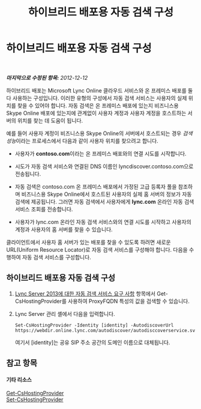 ﻿---
title: 하이브리드 배포용 자동 검색 구성
TOCTitle: 하이브리드 배포용 자동 검색 구성
ms:assetid: ca605e62-181c-42ca-80a1-e37e610f8277
ms:mtpsurl: https://technet.microsoft.com/ko-kr/library/JJ945653(v=OCS.15)
ms:contentKeyID: 52056941
ms.date: 08/24/2015
mtps_version: v=OCS.15
ms.translationtype: HT
---

# 하이브리드 배포용 자동 검색 구성

 

_**마지막으로 수정된 항목:** 2012-12-12_

하이브리드 배포는 Microsoft Lync Online 클라우드 서비스와 온 프레미스 배포를 둘 다 사용하는 구성입니다. 이러한 유형의 구성에서 자동 검색 서비스는 사용자의 실제 위치를 찾을 수 있어야 합니다. 자동 검색은 온 프레미스 배포에 있는지 비즈니스용 Skype Online 배포에 있는지에 관계없이 사용자 계정과 사용자 계정을 호스트하는 서버의 위치를 찾는 데 도움이 됩니다.

예를 들어 사용자 계정이 비즈니스용 Skype Online의 서버에서 호스트되는 경우 *검색 성능*이라는 프로세스에서 다음과 같이 사용자 위치를 찾으려고 합니다.

  - 사용자가 **contoso.com**이라는 온 프레미스 배포와의 연결 시도를 시작합니다.

  - 시도가 자동 검색 서비스와 연결된 DNS 이름인 lyncdiscover.contoso.com으로 전송됩니다.

  - 자동 검색은 contoso.com 온 프레미스 배포에서 가정된 고급 등록자 풀을 참조하며 비즈니스용 Skype Online에서 호스트된 사용자의 실제 홈 서버의 정보가 자동 검색에 제공됩니다. 그러면 자동 검색에서 사용자에게 **lync.com** 온라인 자동 검색 서비스 조회를 전송합니다.

  - 사용자가 lync.com 온라인 자동 검색 서비스와의 연결 시도를 시작하고 사용자의 계정과 사용자의 홈 서버를 찾을 수 있습니다.

클라이언트에서 사용자 홈 서버가 있는 배포를 찾을 수 있도록 하려면 새로운 URL(Uniform Resource Locator)로 자동 검색 서비스를 구성해야 합니다. 다음을 수행하여 자동 검색 서비스를 구성합니다.

## 하이브리드 배포용 자동 검색 구성

1.  [Lync Server 2013에 대한 자동 검색 서비스 요구 사항](lync-server-2013-autodiscover-service-requirements.md) 항목에서 Get-CsHostingProvider를 사용하여 ProxyFQDN 특성의 값을 검색할 수 있습니다.

2.  Lync Server 관리 셸에서 다음을 입력합니다.
    
        Set-CsHostingProvider -Identity [identity] -AutodiscoverUrl https://webdir.online.lync.com/autodiscover/autodisccoverservice.svc/root
    
    여기서 \[identity\]는 공유 SIP 주소 공간의 도메인 이름으로 대체됩니다.

## 참고 항목

#### 기타 리소스

[Get-CsHostingProvider](https://docs.microsoft.com/en-us/powershell/module/skype/Get-CsHostingProvider)  
[Set-CsHostingProvider](set-cshostingprovider.md)

